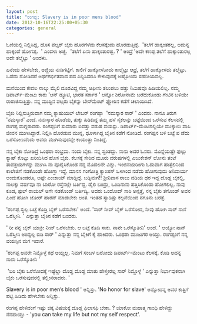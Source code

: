 ```yaml
--- 
layout: post 
title: "ರಂಗಪ್ಪ; Slavery is in poor mens blood" 
date: 2012-10-16T22:25:00+05:30 
categories: general
---
```


ಓಣಿಯಲ್ಲಿ ನಿಲ್ಲಿಸಿದ್ದ, ಹೊಸ ಪಲ್ಸರ್ ಬೈಕು ಹೊರಗೆಳೆದು ಕೆಲಸಕ್ಕೆಂದು
ಹೊರಡುತ್ತಿದ್ದೆ.  'ತಲೆಗೆ ಹಾಕ್ಕಂತರಲ್ಲ, ಅದುನ್ನ ಹಾಕ್ಕಂಡೆ ಹೋಗಪ್ಪ.  ' ಎಂದಳು
ಅಜ್ಜಿ.  'ತಲೆಗೆ ಏನು ಹಾಕ್ಕಂತಾರಜ್ಜಿ. ? ' ಅಂದ್ರೆ 'ಅದೇ ಕಣಪ್ಪ ತಲೆಗೆ
ಹಾಕ್ಕಾಂತಾರಲ್ಲ ಅದೇ ತಲ್ಮೆಟ್ಟು ' ಅಂದಳು. 

ಏನೆಂದು ಹೇಳಬೇಕು, ಅಜ್ಜಿಯ ನುಡಿಗಟ್ಟಿಗೆ. ಕಾಲಿಗೆ ಹಾಕ್ಕೋಳೋದು ಕಾಲ್ಮೆಟ್ಟು ಆದ್ರೆ,
ತಲೆಗೆ ಹಾಕ್ಕೋಳದು ತಲ್ಮೆಟ್ಟು. ಒಡೆದು ನೋಡಿದರೆ ಅರ್ಥಗರ್ಭಿತವಾದ ಪದ ಎನ್ನಿಸಿದರೂ
ಕೇಳುವುದಕ್ಕೆ ಅಷ್ಟೋಂದು ಸಹನೀಯವಲ್ಲ. 
<!--more-->
ಮನೆಯಿಂದ ಕೇವಲ ನಾಲ್ಕು ಮೈಲಿ ದೂರವಿದ್ದ ನಮ್ಮ ಆಫೀಸು ತಲುಪಲು ಹತ್ತು ನಿಮಿಷವೂ
ಹಿಡಿಯಲಿಲ್ಲ. ನಮ್ಮ ಡಿಪಾರ್ಟ್-ಮೆಂಟು ಕಾರು 'ಆನ್ ಡ್ಯೂಟಿ, ಭಾರತ ಸರ್ಕಾರ ' ಅನ್ನೋ
ಶಿರೋನಾಮೆ ಬರೆದುಕೊಂಡು ಗೇಟಿನ ಬಳಿಯೇ ರಾರಾಜಿಸುತ್ತಿತ್ತು. ನನ್ನ ಮುದ್ದಿನ ಪಲ್ಸರು
ಬೈಕನ್ನು ಬೇಸ್‍ಮೆಂಟ್ ಫ್ಲೋರಿನ ಕಡೆಗೆ ಚಲಾಯಿಸಿದೆ.

ಬೈಕು ನಿಲ್ಲಿಸುತ್ತಿರುವಾಗ ನಮ್ಮ ಕ್ಯಾಷುಯಲ್ ಲೇಬರ್ ರಂಗಪ್ಪಾ  'ನಮಸ್ಕಾರ ಸಾರ್ '
ಎಂದರು. ನಾನೂ ತಿರುಗ 'ನಮಸ್ಕಾರ' ಎಂದೆ. ನಮಸ್ಕಾರ ಹೊಡೆದು, ತುಕ್ಕು ಹಿಡಿದಿದ್ದ ತಮ್ಮ
ಹಳೆ ಸೈಕಲನ್ನು ಬಟ್ಟೆಯಿಂದ ಒರೆಸುವ ಕೆಲಸದಲ್ಲಿ ರಂಗಪ್ಪ ಮಗ್ನರಾದರು. ರಂಗಪ್ಪನಿಗೆ
ಸುಮಾರು ಐವತ್ತು ವರುಷ ವಯಸ್ಸು. ಡಿಪಾರ್ಟ್-ಮೆಂಟಿನಲ್ಲಿಯೇ ಮುಕ್ಕಾಲು ವಾಸಿ ಜೀವನ
ಮುಗಿಸಿದ್ದಾರೆ. ನಿಲ್ಲಿಸಿ ಹೊರಡುವ ಮುನ್ನ, ಧೂಳಾಗಿದ್ದ ಬೈಕಿನ ಕಡೆಗೆ ನೋಡಿದೆ.
ರಂಗಪ್ಪನ ಬಳಿ ಬಟ್ಟೆ ಪ ಡೆದು ಒರೆಸೋಣವೆಂದು ಅವರು ಮುಗಿಸುವುದನ್ನೇ ಕಾಯುತ್ತಾ
ನಿಂತಿದ್ದೆ. 

ನನ್ನ ಬೈಕು ನೋಡಿದ್ರೆ ಒಂಥರಾ ಸಂಭ್ರಮ. ನಂದು ಬೈಕು. ನನ್ನ ಸ್ವಂತದ್ದು. ನಾನು ಅದರ
ಓನರು. ಮೊನ್ನೆಯಷ್ಟೇ ಫುಲ್ಲು ಕ್ಯಾಷ್ ಕೊಟ್ಟು ಖರೀದಿಸಿದ ಹೊಸ ಬೈಕು. ಕೆಲಸಕ್ಕೆ ಸೇರಿದ
ಮೂರು ವರುಷಗಳಲ್ಲಿ ಎಜುಕೇಶನ್ ಲೋನು ತಂಟೆ ತಾಪತ್ರಯಗಳನ್ನು ಮುಗಿಸಿ ನಾ ಪೂರೈಸಿಕೊಂಡ
ನನ್ನ ಮೊದಲನೇ ವಿಶ್ಶು. ಇಂಜಿನಯರಿಂಗು ಓದುವಾಗ ಹಾಸ್ಟೆಲಿನಿಂದ ಕಾಲೇಜಿಗೆ ನಡಕೊಂಡೇ
ಹೋಗ್ತಾ ಇದ್ದೆ. ಮಾನಸ ಗಂಗೋತ್ರಿ ಕ್ಯಾಂಪಸ್ ಒಳಗಿಂದ ನಡೆದು ಹೋಗುವುದು ಅನಿವಾರ್ಯ
ಅಂದುಕೊಂಡರೂ, ಅಷ್ಟೇ ಎಂಜಾಯ್ ಮಾಡ್ತಿದ್ದೆ. ಬಡ್ಡಿಮಗ!! ಶ್ರೀನಿವಾಸ ರಾಜು ದಡಿಯ ಥರ
ಇದ್ದ ದೊಡ್ಡ ಬೈಕಲ್ಲಿ, ನಾಲಕ್ಕು ವರ್ಷವೂ ನಾ ಬಾರೋ ರಸ್ತೆನಲ್ಲೇ ಬರ್ತಿದ್ದ. ಡೈಲಿ
ಬಂದ್ರು, ಒಂದಿನಾನು ಹತ್ತಿಸಿಕೊಂಡು ಹೋಗಲಿಲ್ಲ. ನಾವು ಕೂಡ, ಫುಲ್ ರಾಯಲ್ ಆಗೇ ನಡಕೊಂಡ್
ಬರ್ತಿದ್ವಿ. ಆದರು ಒಂದೋದ್ ಸಾರಿ ಅನ್ಸತ್ತೆ, ನನ್ನ ಬೈಕು ತಗೊಂಡ್ ಅವನ ಹಿಂದೆ ಹೋಗಿ
ಜೋರ್ ಹಾರನ್ ಮಾಡಬೇಕು ಅಂತ. ಇಂತಹ ಸ್ಯಾಡಿಸ್ಟು ಕಲ್ಪನೆಯಿಂದ ನಗೂನು ಬರತ್ತೆ. 

'ರಂಗಪ್ಪ ಸ್ವಲ್ಪ ಬಟ್ಟೆ ಕೊಡ್ರಿ ಬೈಕ್ ಒರೆಸಬೇಕು' ಅಂದೆ. 'ಸಾರ್ ನೀವ್ ಬೈಕ್ ಒರೆಸೋದ,
ನೀವು ಹೋಗಿ ಸಾರ್ ನಾನೆ ಒರೆಸ್ತೀನಿ. ' ಎನ್ನುತ್ತಾ ಬೈಕಿನ ಕಡೆಗೆ ಬಂದರು. 

' ರೀ ನನ್ನ ಬೈಕ್ ಯಾಕ್ರೀ ನೀವ್ ಒರೆಸಬೇಕು. ಆ ಬಟ್ಟೆ ಕೊಡಿ ಸಾಕು. ನಾನೇ
ಒರೆಸ್ಕೊತೀನಿ' ಅಂದೆ. ' ಅಯ್ಯೋ ನಾನ್ ಒರೆಸ್ತೀನಿ ಅಂದ್ನಲ್ಲ ಬಿಡಿ ಸಾರ್ ' ಎನ್ನುತ್ತಾ
ನನ್ನ ಬೈಕಿಗೆ ಕೈ ಹಾಕಿದರು. ಒಂಥರಾ ಮುಜುಗರ ಆಯ್ತು. ರಂಗಪ್ಪಂಗೆ ನನ್ನ ವಯಸ್ಸಿನ ಮಗ
ಇದಾರೆ. 

'ರಂಗಪ್ಪ ಅವರೇ ನಿಮ್ದೊಳ್ಳೆ ಕಥೆ ಆಯ್ತಲ್ಲ. ನಿಮಗೆ ಸಂಬಳ ಬರೋದು ಡಿಪಾರ್ಟ್-ಮೆಂಟು
ಕೆಲಸಕ್ಕೆ. ಕೊಡಿ ಅದನ್ನ ನಾನು ಒರೆಸ್ಕೊತೀನಿ '

 'ಬರಿ ಬೈಕು ಒರೆಸೋದಕ್ಕೆ ಇಷ್ಟೆಲ್ಲಾ ದೊಡ್ಡ ದೊಡ್ಡ ಮಾತು ಹೇಳ್ತೀರಲ್ಲ ಸಾರ್
ನಿಮ್ದೊಳ್ಳೆ ' ಎನ್ನುತ್ತಾ ನಿರ್ಭಾವುಕನಾಗಿ ಬೈಕು ಒರೆಸುವುದರಲ್ಲಿ ತಲ್ಲೀನರಾದರು. ' 

Slavery is in poor men’s blood ' ಅನ್ನಿಸ್ತು. 'No honor for slave'
ಅನ್ನೋದನ್ನ ಅವರ ಕುತ್ತಿಗೆ ಪಟ್ಟಿ ಹಿಡಿದು ಹೇಳಬೇಕು ಅನ್ನಿಸ್ತು. 

ರಂಗಪ್ಪ ಹೇಳಿದಂಗೆ ಇಷ್ಟು ಚಿಕ್ಕ ವಿಷಯಕ್ಕೆ ದೊಡ್ಡ ಫಿಲಾಸಫಿ ಬೇಕಾ. ? ಯಾಕೋ ಮಹಾತ್ಮ
ಗಾಂಧಿ ಹೇಳಿದ್ದು ನೆನಪಾಯ್ತು - 'you can take my life but not my self
respect'. 

